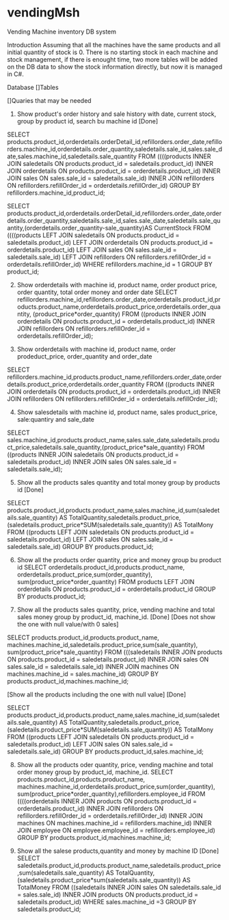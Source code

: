 # vendingMsh
Vending Machine inventory DB system

Introduction
Assuming that all the machines have the same products and all initial quantity of stock is 0.
There is no starting stock in each machine and stock management, if there is enought time, two more tables will be added on the DB data to show the stock information directly, but now it is managed in C#. 

Database
[]Tables

[]Quaries that may be needed

1. Show product's order history and sale history with date, current stock, group by product id, search bu machine id [Done]

SELECT products.product_id,orderdetails.orderDetail_id,refillorders.order_date,refillorders.machine_id,orderdetails.order_quantity,saledetails.sale_id,sales.sale_date,sales.machine_id,saledetails.sale_quantity 
FROM ((((products 
INNER JOIN saledetails ON products.product_id = saledetails.product_id)
INNER JOIN orderdetails ON products.product_id = orderdetails.product_id)
INNER JOIN sales ON sales.sale_id = saledetails.sale_id)
INNER JOIN refillorders ON refillorders.refillOrder_id = orderdetails.refillOrder_id)
GROUP BY refillorders.machine_id,product_id;

SELECT products.product_id,orderdetails.orderDetail_id,refillorders.order_date,orderdetails.order_quantity,saledetails.sale_id,sales.sale_date,saledetails.sale_quantity,(orderdetails.order_quantity-sale_quantity)AS CurrentStock 
FROM ((((products 
LEFT JOIN saledetails ON products.product_id = saledetails.product_id)
LEFT JOIN orderdetails ON products.product_id = orderdetails.product_id)
LEFT JOIN sales ON sales.sale_id = saledetails.sale_id)
LEFT JOIN refillorders ON refillorders.refillOrder_id = orderdetails.refillOrder_id)
WHERE refillorders.machine_id = 1
GROUP BY product_id;


2. Show orderdetails with machine id, product name, order product price, order quantity, total order money and order date
SELECT refillorders.machine_id,refillorders.order_date,orderdetails.product_id,products.product_name,orderdetails.product_price,orderdetails.order_quantity, (product_price*order_quantity)
FROM ((products 
INNER JOIN orderdetails ON products.product_id = orderdetails.product_id)
INNER JOIN refillorders ON refillorders.refillOrder_id = orderdetails.refillOrder_id);


3. Show orderdetails with machine id, product name, order prodeduct_price, order_quantity and order_date

SELECT refillorders.machine_id,products.product_name,refillorders.order_date,orderdetails.product_price,orderdetails.order_quantity
FROM ((products 
INNER JOIN orderdetails ON products.product_id = orderdetails.product_id)
INNER JOIN refillorders ON refillorders.refillOrder_id = orderdetails.refillOrder_id);

4. Show salesdetails with machine id, product name, sales product_price, sale:quantiry and sale_date

SELECT sales.machine_id,products.product_name,sales.sale_date,saledetails.product_price,saledetails.sale_quantity,(product_price*sale_quantity)
FROM ((products 
INNER JOIN saledetails ON products.product_id = saledetails.product_id)
INNER JOIN sales ON sales.sale_id = saledetails.sale_id);


5. Show all the products sales quantity and total money group by products id [Done]

SELECT products.product_id,products.product_name,sales.machine_id,sum(saledetails.sale_quantity) AS TotalQuantity,saledetails.product_price,(saledetails.product_price*SUM(saledetails.sale_quantity)) AS TotalMony
FROM ((products 
LEFT JOIN saledetails ON products.product_id = saledetails.product_id)
LEFT JOIN sales ON sales.sale_id = saledetails.sale_id)
GROUP BY products.product_id;

6. Show all the products order quantity, price and money group bu product id
SELECT orderdetails.product_id,products.product_name, orderdetails.product_price,sum(order_quantity), sum(product_price*order_quantity) 
FROM products 
LEFT JOIN orderdetails ON products.product_id = orderdetails.product_id
GROUP BY products.product_id;


7. Show all the products sales quantity, price, vending machine and total sales money group by product_id, machine_id. [Done]
[Does not show the one with null value/with 0 sales]

SELECT products.product_id,products.product_name, machines.machine_id,saledetails.product_price,sum(sale_quantity), sum(product_price*sale_quantity) 
FROM (((saledetails 
INNER JOIN products ON products.product_id = saledetails.product_id) 
INNER JOIN sales ON sales.sale_id = saledetails.sale_id)
INNER JOIN machines ON machines.machine_id = sales.machine_id) 
GROUP BY products.product_id,machines.machine_id;

[Show all the products including the one with null value] [Done]

SELECT products.product_id,products.product_name,sales.machine_id,sum(saledetails.sale_quantity) AS TotalQuantity,saledetails.product_price,(saledetails.product_price*SUM(saledetails.sale_quantity)) AS TotalMony
FROM ((products 
LEFT JOIN saledetails ON products.product_id = saledetails.product_id)
LEFT JOIN sales ON sales.sale_id = saledetails.sale_id)
GROUP BY products.product_id,sales.machine_id;


8. Show all the products oder quantity, price, vending machine and total order money group by product_id, machine_id. 
SELECT products.product_id,products.product_name, machines.machine_id,orderdetails.product_price,sum(order_quantity), sum(product_price*order_quantity),refillorders.employee_id 
FROM ((((orderdetails 
INNER JOIN products ON products.product_id = orderdetails.product_id) 
INNER JOIN refillorders ON refillorders.refillOrder_id = orderdetails.refillOrder_id)
INNER JOIN machines ON machines.machine_id = refillorders.machine_id)
INNER JOIN employee ON employee.employee_id = refillorders.employee_id)
GROUP BY products.product_id,machines.machine_id;

9. Show all the salese products,quantity and money by machine ID  [Done]
SELECT saledetails.product_id,products.product_name,saledetails.product_price,sum(saledetails.sale_quantity) AS TotalQuantity,(saledetails.product_price*sum(saledetails.sale_quantity)) AS TotalMoney
FROM ((saledetails
INNER JOIN sales ON saledetails.sale_id = sales.sale_id)
INNER JOIN products ON products.product_id = saledetails.product_id)
WHERE sales.machine_id =3
GROUP BY saledetails.product_id; 

